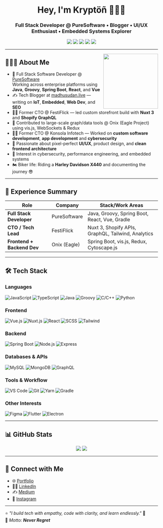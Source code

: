 <h1 align="center">Hey, I'm Kryptöñ 👨🏻‍💻</h1>
<h3 align="center">Full Stack Developer @ PureSoftware • Blogger • UI/UX Enthusiast • Embedded Systems Explorer</h3>

<p align="center">
  <a href="https://linkedin.com/in/madhusudan-babar"><img src="https://img.shields.io/badge/-LinkedIn-blue?style=flat&logo=Linkedin&logoColor=white"></a>
  <a href="https://twitter.com/@MadhusudanBabar"><img src="https://img.shields.io/badge/-Twitter-1ca0f1?style=flat&logo=Twitter&logoColor=white"></a>
  <a href="https://madhusudan.live"><img src="https://img.shields.io/badge/-Portfolio-black?style=flat&logo=Safari&logoColor=white"></a>
  <a href="https://medium.com/@madhusudanbabar"><img src="https://img.shields.io/badge/-Medium-000000?style=flat&logo=Medium"></a>
  <a href="https://dev.to/madhusudanbabar"><img src="https://img.shields.io/badge/-Dev.to-black?style=flat&logo=dev.to"></a>
</p>

---

<img align="right" src="https://media.giphy.com/media/llarwdtFqG63IlqUR1/source.gif" width="180" />

## 👨🏻‍💻 About Me

- 💼 Full Stack Software Developer @ [PureSoftware](https://puresoftware.com/)  
  Working across enterprise platforms using **Java**, **Groovy**, **Spring Boot**, **React**, and **Vue**
- ✍️ Tech Blogger at [madhusudan.live](https://madhusudan.live) — writing on **IoT**, **Embedded**, **Web Dev**, and **SEO**
- 🧑‍💼 Former CTO @ FestiFlick — led custom storefront build with **Nuxt 3** and **Shopify GraphQL**
- 🧠 Contributed to large-scale graph/data tools @ Onix (Eagle Project) using vis.js, WebSockets & Redux
- 🧑‍💼 Former CTO @ Konsola Infotech — Worked on **custom software development**, **app development** and **cybersecurity**
- 🎨 Passionate about pixel-perfect **UI/UX**, product design, and **clean frontend architecture**
- 🔐 Interest in cybersecurity, performance engineering, and embedded systems
- 🏍️ Biker life: Riding a **Harley Davidson X440** and documenting the journey 😎

---

## 💼 Experience Summary

| Role                        | Company        | Stack/Work Areas                                   |
|----------------------------|----------------|----------------------------------------------------|
| **Full Stack Developer**   | PureSoftware   | Java, Groovy, Spring Boot, React, Vue, Gradle      |
| **CTO / Tech Lead**        | FestiFlick     | Nuxt 3, Shopify APIs, GraphQL, Tailwind, Analytics |
| **Frontend + Backend Dev** | Onix (Eagle)   | Spring Boot, vis.js, Redux, Cytoscape.js           |

---

## 🛠️ Tech Stack

### Languages  
![JavaScript](https://img.shields.io/badge/-JavaScript-yellow?style=for-the-badge&logo=javascript)
![TypeScript](https://img.shields.io/badge/-TypeScript-007ACC?style=for-the-badge&logo=typescript)
![Java](https://img.shields.io/badge/-Java-007396?style=for-the-badge&logo=java)
![Groovy](https://img.shields.io/badge/-Groovy-4298b8?style=for-the-badge&logo=apachegroovy)
![C/C++](https://img.shields.io/badge/-C%2FC++-00599C?style=for-the-badge&logo=c)
![Python](https://img.shields.io/badge/-Python-3776AB?style=for-the-badge&logo=python)

### Frontend  
![Vue.js](https://img.shields.io/badge/-Vue-42b883?style=for-the-badge&logo=vue.js)
![Nuxt.js](https://img.shields.io/badge/-Nuxt-00DC82?style=for-the-badge&logo=nuxt.js)
![React](https://img.shields.io/badge/-React-61DAFB?style=for-the-badge&logo=react)
![SCSS](https://img.shields.io/badge/-SCSS-cc6699?style=for-the-badge&logo=sass)
![Tailwind](https://img.shields.io/badge/-Tailwind-38bdf8?style=for-the-badge&logo=tailwindcss)

### Backend  
![Spring Boot](https://img.shields.io/badge/-SpringBoot-6DB33F?style=for-the-badge&logo=spring-boot)
![Node.js](https://img.shields.io/badge/-Node.js-339933?style=for-the-badge&logo=node.js)
![Express](https://img.shields.io/badge/-Express-black?style=for-the-badge&logo=express)

### Databases & APIs  
![MySQL](https://img.shields.io/badge/-MySQL-005C84?style=for-the-badge&logo=mysql)
![MongoDB](https://img.shields.io/badge/-MongoDB-4DB33D?style=for-the-badge&logo=mongodb)
![GraphQL](https://img.shields.io/badge/-GraphQL-E10098?style=for-the-badge&logo=graphql)

### Tools & Workflow  
![VS Code](https://img.shields.io/badge/-VSCode-007ACC?style=for-the-badge&logo=visual-studio-code)
![Git](https://img.shields.io/badge/-Git-F05032?style=for-the-badge&logo=git)
![Yarn](https://img.shields.io/badge/-Yarn-2C8EBB?style=for-the-badge&logo=yarn)
![Gradle](https://img.shields.io/badge/-Gradle-02303A?style=for-the-badge&logo=gradle)

### Other Interests  
![Figma](https://img.shields.io/badge/-Figma-F24E1E?style=for-the-badge&logo=figma)
![Flutter](https://img.shields.io/badge/-Flutter-02569B?style=for-the-badge&logo=flutter)
![Electron](https://img.shields.io/badge/-Electron-2C2E3E?style=for-the-badge&logo=electron)

---

## 📊 GitHub Stats

<p align="center">
  <img src="https://github-readme-stats.vercel.app/api?username=madhusudanbabar&show_icons=true&theme=default&hide_border=true" />
  <img src="https://github-readme-stats.vercel.app/api/top-langs/?username=madhusudanbabar&layout=compact&hide_border=true" />
</p>

---

## 🔗 Connect with Me

- 🌐 [Portfolio](https://madhusudan.live)
- 🧑‍💼 [LinkedIn](https://linkedin.com/in/madhusudan-babar)
- ✍️ [Medium](https://medium.com/@madhusudanbabar)
- 📸 [Instagram](https://instagram.com/madhu_babar)

---

⭐️ _"I build tech with empathy, code with clarity, and learn endlessly."_ 🚀\
💬 _Motto: **Never Regret**_

